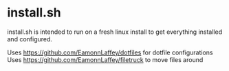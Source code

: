 # install.sh

install.sh is intended to run on a fresh linux install to get everything installed and configured.

Uses https://github.com/EamonnLaffey/dotfiles for dotfile configurations
Uses https://github.com/EamonnLaffey/filetruck to move files around